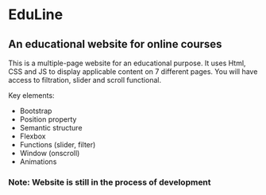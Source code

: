 # EduLine
## An educational website for online courses

This is a multiple-page website for an educational purpose. It uses Html, CSS and JS to display applicable content on 7 different pages. You will have access to filtration, slider and scroll functional.

Key elements:

* Bootstrap
* Position property
* Semantic structure
* Flexbox
* Functions (slider, filter)
* Window (onscroll)
* Animations

### Note: Website is still in the process of development
